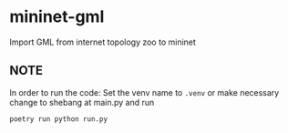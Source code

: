# mininet-gml
Import GML from internet topology zoo to mininet

## NOTE
In order to run the code:
Set the venv name to ``.venv`` or make necessary change to shebang at main.py
and run 

``` poetry run python run.py ``` 
